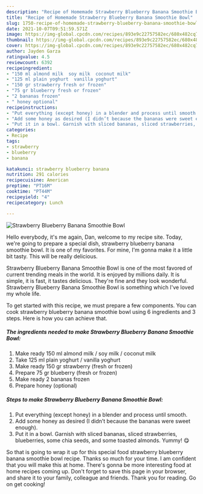 ```yaml
---
description: "Recipe of Homemade Strawberry Blueberry Banana Smoothie Bowl"
title: "Recipe of Homemade Strawberry Blueberry Banana Smoothie Bowl"
slug: 1750-recipe-of-homemade-strawberry-blueberry-banana-smoothie-bowl
date: 2021-10-07T09:51:59.571Z
image: https://img-global.cpcdn.com/recipes/893e9c22757582ec/680x482cq70/strawberry-blueberry-banana-smoothie-bowl-recipe-main-photo.jpg
thumbnail: https://img-global.cpcdn.com/recipes/893e9c22757582ec/680x482cq70/strawberry-blueberry-banana-smoothie-bowl-recipe-main-photo.jpg
cover: https://img-global.cpcdn.com/recipes/893e9c22757582ec/680x482cq70/strawberry-blueberry-banana-smoothie-bowl-recipe-main-photo.jpg
author: Jayden Garza
ratingvalue: 4.5
reviewcount: 6392
recipeingredient:
- "150 ml almond milk  soy milk  coconut milk"
- "125 ml plain yoghurt  vanilla yoghurt"
- "150 gr strawberry fresh or frozen"
- "75 gr blueberry fresh or frozen"
- "2 bananas frozen"
- " honey optional"
recipeinstructions:
- "Put everything (except honey) in a blender and process until smooth."
- "Add some honey as desired (I didn’t because the bananas were sweet enough)."
- "Put it in a bowl. Garnish with sliced bananas, sliced strawberries, blueberries, some chia seeds, and some toasted almonds. Yummy! 😋"
categories:
- Recipe
tags:
- strawberry
- blueberry
- banana

katakunci: strawberry blueberry banana 
nutrition: 291 calories
recipecuisine: American
preptime: "PT16M"
cooktime: "PT44M"
recipeyield: "4"
recipecategory: Lunch

---
```



![Strawberry Blueberry Banana Smoothie Bowl](https://img-global.cpcdn.com/recipes/893e9c22757582ec/680x482cq70/strawberry-blueberry-banana-smoothie-bowl-recipe-main-photo.jpg)

Hello everybody, it's me again, Dan, welcome to my recipe site. Today, we're going to prepare a special dish, strawberry blueberry banana smoothie bowl. It is one of my favorites. For mine, I'm gonna make it a little bit tasty. This will be really delicious.



Strawberry Blueberry Banana Smoothie Bowl is one of the most favored of current trending meals in the world. It is enjoyed by millions daily. It is simple, it is fast, it tastes delicious. They're fine and they look wonderful. Strawberry Blueberry Banana Smoothie Bowl is something which I've loved my whole life.


To get started with this recipe, we must prepare a few components. You can cook strawberry blueberry banana smoothie bowl using 6 ingredients and 3 steps. Here is how you can achieve that.

<!--inarticleads1-->

##### The ingredients needed to make Strawberry Blueberry Banana Smoothie Bowl:

1. Make ready 150 ml almond milk / soy milk / coconut milk
1. Take 125 ml plain yoghurt / vanilla yoghurt
1. Make ready 150 gr strawberry (fresh or frozen)
1. Prepare 75 gr blueberry (fresh or frozen)
1. Make ready 2 bananas frozen
1. Prepare  honey (optional)




<!--inarticleads2-->

##### Steps to make Strawberry Blueberry Banana Smoothie Bowl:

1. Put everything (except honey) in a blender and process until smooth.
1. Add some honey as desired (I didn’t because the bananas were sweet enough).
1. Put it in a bowl. Garnish with sliced bananas, sliced strawberries, blueberries, some chia seeds, and some toasted almonds. Yummy! 😋




So that is going to wrap it up for this special food strawberry blueberry banana smoothie bowl recipe. Thanks so much for your time. I am confident that you will make this at home. There's gonna be more interesting food at home recipes coming up. Don't forget to save this page in your browser, and share it to your family, colleague and friends. Thank you for reading. Go on get cooking!
